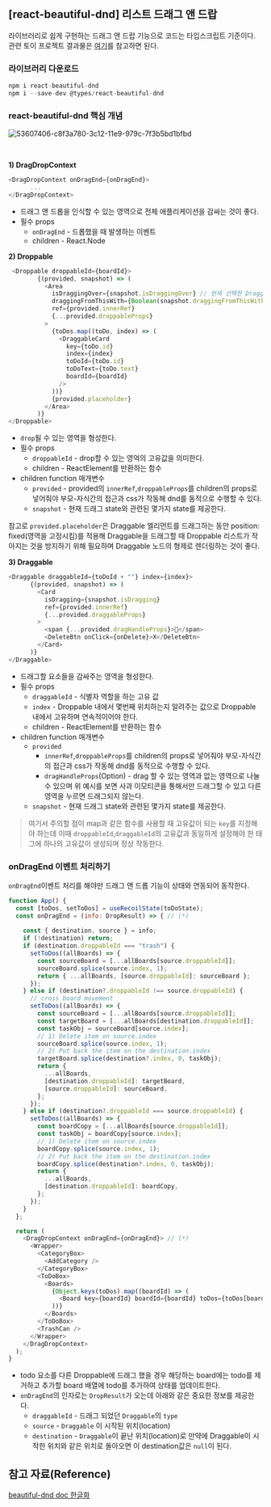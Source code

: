 ## [react-beautiful-dnd] 리스트 드래그 앤 드랍
라이브러리로 쉽게 구현하는 드래그 앤 드랍 기능으로 코드는 타입스크립트 기준이다.    
관련 토이 프로젝트 결과물은 [여기](https://raccoon-ccoder.github.io/react-todo/)를 참고하면 된다.

### 라이브러리 다운로드
```js
npm i react-beautiful-dnd
npm i --save-dev @types/react-beautiful-dnd 
```

### react-beautiful-dnd 핵심 개념
![53607406-c8f3a780-3c12-11e9-979c-7f3b5bd1bfbd](https://user-images.githubusercontent.com/77538818/166433523-268c0dc2-2ec4-4fe2-b6b4-baede1b61fd6.gif)   

<br/>

__1) DragDropContext__
```js
<DragDropContext onDragEnd={onDragEnd}>
      ...
</DragDropContext>
```
- 드래그 앤 드롭을 인식할 수 있는 영역으로 전체 애플리케이션을 감싸는 것이 좋다.
- 필수 props
  - `onDragEnd` - 드롭했을 때 발생하는 이벤트
  - children - React.Node

__2) Droppable__
```js
 <Droppable droppableId={boardId}>
        {(provided, snapshot) => (
          <Area
            isDraggingOver={snapshot.isDraggingOver} // 현재 선택한 Draggable이 특정 Droppable위에 드래깅 되고 있는지 여부 확인
            draggingFromThisWith={Boolean(snapshot.draggingFromThisWith)} // 현재 Droppable에서 벗어난 드래깅되고 있는 Draggable ID
            ref={provided.innerRef}
            {...provided.droppableProps}
          >
            {toDos.map((toDo, index) => (
              <DraggableCard
                key={toDo.id}
                index={index}
                toDoId={toDo.id}
                toDoText={toDo.text}
                boardId={boardId}
              />
            ))}
            {provided.placeholder}
          </Area>
        )}
</Droppable>
```
- `drop`될 수 있는 영역을 형성한다.
- 필수 props
  - `droppableId` - drop할 수 있는 영억의 고유값을 의미한다.
  - children - ReactElement를 반환하는 함수
- children function 매개변수
  - `provided` - provided의 `innerRef`,`droppableProps`를 children의 props로 넣어줘야 부모-자식간의 접근과 css가 작동해 dnd를 동적으로 수행할 수 있다.
  - `snapshot` - 현재 드래그 state와 관련된 몇가지 state를 제공한다.    
  
 참고로 `provided.placeholder`은 Draggable 엘리먼트를 드래그하는 동안 position: fixed(영역을 고정시킴)를 적용해 Draggable을 드래그할 때 Droppable 리스트가 작아지는 것을 방지하기 위해 필요하며 Draggable 노드의 형제로 렌더링하는 것이 좋다.
 
 __3) Draggable__
```js 
<Draggable draggableId={toDoId + ""} index={index}>
      {(provided, snapshot) => (
        <Card
          isDragging={snapshot.isDragging}
          ref={provided.innerRef}
          {...provided.draggableProps}
        >
          <span {...provided.dragHandleProps}>🍎</span>
          <DeleteBtn onClick={onDelete}>X</DeleteBtn>
        </Card>
      )}
</Draggable>
```
- 드래그할 요소들을 감싸주는 영역을 형성한다.
- 필수 props
  - `draggableId` - 식별자 역할을 하는 고유 값
  - `index` - Droppable 내에서 몇번째 위치하는지 알려주는 값으로 Droppable 내에서 고유하며 연속적이어야 한다.
  - children - ReactElement를 반환하는 함수
- children function 매개변수
  - `provided`
    -  `innerRef`,`droppableProps`를 children의 props로 넣어줘야 부모-자식간의 접근과 css가 작동해 dnd를 동적으로 수행할 수 있다. 
    -  `dragHandleProps`(Option) - drag 할 수 있는 영역과 없는 영역으로 나눌 수 있으며 위 예시를 보면 사과 이모티콘을 통해서만 드래그할 수 있고 다른 영역을 누르면 드래그되지 않는다.
  - `snapshot` - 현재 드래그 state와 관련된 몇가지 state를 제공한다.  

> 여기서 주의할 점이 map과 같은 함수를 사용할 때 고유값이 되는 `key`를 지정해야 하는데 이때 `droppableId`,`draggableId`의 고유값과 동일하게 설정해야 한 태그에 하나의 고유값이 생성되며 정상 작동한다.

### onDragEnd 이벤트 처리하기
`onDragEnd`이벤트 처리를 해야만 드래그 앤 드롭 기능이 상태와 연동되어 동작한다.
```js
function App() {
  const [toDos, setToDos] = useRecoilState(toDoState);
  const onDragEnd = (info: DropResult) => { // (*)
 
    const { destination, source } = info;
    if (!destination) return;
    if (destination.droppableId === "trash") {
      setToDos((allBoards) => {
        const sourceBoard = [...allBoards[source.droppableId]];
        sourceBoard.splice(source.index, 1);
        return { ...allBoards, [source.droppableId]: sourceBoard };
      });
    } else if (destination?.droppableId !== source.droppableId) {
      // cross board movement
      setToDos((allBoards) => {
        const sourceBoard = [...allBoards[source.droppableId]];
        const targetBoard = [...allBoards[destination.droppableId]];
        const taskObj = sourceBoard[source.index];
        // 1) Delete item on source.index
        sourceBoard.splice(source.index, 1);
        // 2) Put back the item on the destination.index
        targetBoard.splice(destination?.index, 0, taskObj);
        return {
          ...allBoards,
          [destination.droppableId]: targetBoard,
          [source.droppableId]: sourceBoard,
        };
      });
    } else if (destination?.droppableId === source.droppableId) {
      setToDos((allBoards) => {
        const boardCopy = [...allBoards[source.droppableId]];
        const taskObj = boardCopy[source.index];
        // 1) Delete item on source.index
        boardCopy.splice(source.index, 1);
        // 2) Put back the item on the destination.index
        boardCopy.splice(destination?.index, 0, taskObj);
        return {
          ...allBoards,
          [destination.droppableId]: boardCopy,
        };
      });
    }
  };

  return (
    <DragDropContext onDragEnd={onDragEnd}> // (*)
      <Wrapper>
        <CategoryBox>
          <AddCategory />
        </CategoryBox>
        <ToDoBox>
          <Boards>
            {Object.keys(toDos).map((boardId) => (
              <Board key={boardId} boardId={boardId} toDos={toDos[boardId]} />
            ))}
          </Boards>
        </ToDoBox>
        <TrashCan />
      </Wrapper>
    </DragDropContext>
  );
}
```
- todo 요소를 다른 Droppable에 드래그 했을 경우 해당하는 board에는 todo를 제거하고 추가할 board 배열에 todo를 추가하여 상태를 업데이트한다.
- `onDragEnd`의 인자로는 `DropResult`가 오는데 아래와 같은 중요한 정보를 제공한다.
  - `draggableId` - 드래그 되었던 `Draggable`의 `type`
  - `source` - `Draggable` 이 시작된 위치(location)
  - `destination` - `Draggable`이 끝난 위치(location)로 만약에 Draggable이 시작한 위치와 같은 위치로 돌아오면 이 destination값은 `null`이 된다.



## 참고 자료(Reference)
[beautiful-dnd doc 한글화](https://github.com/LeeHyungGeun/react-beautiful-dnd-kr)      












